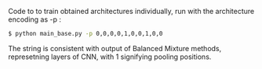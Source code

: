 Code to to train obtained architectures individually, run with the architecture encoding as -p :

```bash
$ python main_base.py -p 0,0,0,0,1,0,0,1,0,0
```
The string is consistent with output of Balanced Mixture methods, represetning layers of CNN, with 1 signifying pooling positions.
